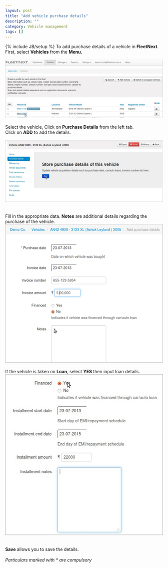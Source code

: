 ```yaml
---
layout: post
title: "Add vehicle purchase details"
description: ""
category: Vehicle management
tags: []
---
```

{% include JB/setup %}
To add purchase details of a vehicle in **FleetNext**. First, select **Vehicles** from the **Menu.**  
<br/>
![Purchase Details](/assets/images/tb/vehicle_02.png)  
<br/>
Select the vehicle, Click on **Purchase Details** from the left tab.  
Click on **ADD** to add the details.<br/>  
![](/assets/images/tb/purchase_03.png)  
<br/>  
Fill in the appropriate data. **Notes** are additional details regarding the purchase of the vehicle.
![PURCHASE DETAILS](/assets/images/tb/purchase_04.png)  
<br/> If the vehicle is taken on **Loan**, select **YES** then input loan details.
![LOAN DETAILS](/assets/images/tb/purchase_05.jpg)  
 <br/>
  <br/> **Save** allows you to save the details.
  <br/> 
<br/> *Particulars marked with \* are compulsory*
